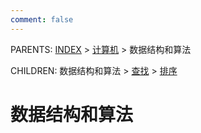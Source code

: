 ```yaml
---
comment: false
---
```


PARENTS: [INDEX](/gknows/wiki) > [计算机](/gknows/计算机) > 数据结构和算法

CHILDREN: 数据结构和算法 > [查找](/gknows/查找) > [排序](/gknows/排序)

# 数据结构和算法
